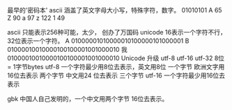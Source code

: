 最早的'密码本' ascii 涵盖了英文字母大小写，特殊字符，数字。
01010101
A 65
Z 90
a 97
z 122
1 49

ascii 只能表示256种可能，太少，
创办了万国码 unicode
    16表示一个字符不行，32位表示一个字符。
    A  01000001010000010100000101000001
    B  01000010010000100100001001000010
    我 01000010010000100100001001000010
Unicode 升级 utf-8  utf-16 utf-32
    8位 = 1字节bytes
    utf-8 一个字符最少用8位去表示，英文用8位  一个字节
          欧洲文字用16位去表示                两个字节
          中文用24 位去表示                   三个字节
    utf-16 一个字符最少用16位去表示

gbk 中国人自己发明的，一个中文用两个字节 16位去表示。